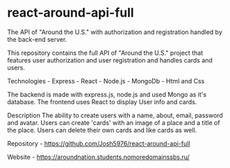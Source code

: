 # react-around-api-full
The API of "Around the U.S." with authorization and registration handled by the back-end server.

This repository contains the full API of "Around the U.S." project that features user authorization and user registration and handles cards and users.

 Technologies
    - Express
    - React
    - Node.js
    - MongoDb
    - Html and Css

The backend is made with express.js, node.js and used Mongo as it's database. The frontend uses React to display User info and cards.

Description
    The ability to create users with a name, about, email, password and avatar. Users can create 'cards' with an image of a place and a title of the place. Users can delete their own cards and like cards as well.


 Repository 
    - https://github.com/Josh5976/react-around-api-full

 Website
    - https://aroundnation.students.nomoredomainssbs.ru/


